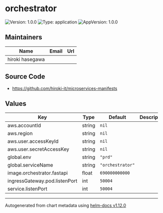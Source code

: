 # orchestrator

![Version: 1.0.0](https://img.shields.io/badge/Version-1.0.0-informational?style=flat-square) ![Type: application](https://img.shields.io/badge/Type-application-informational?style=flat-square) ![AppVersion: 1.0.0](https://img.shields.io/badge/AppVersion-1.0.0-informational?style=flat-square)

## Maintainers

| Name | Email | Url |
| ---- | ------ | --- |
| hiroki hasegawa |  |  |

## Source Code

* <https://github.com/hiroki-it/microservices-manifests>

## Values

| Key | Type | Default | Description |
|-----|------|---------|-------------|
| aws.accountId | string | `nil` |  |
| aws.region | string | `nil` |  |
| aws.user.accessKeyId | string | `nil` |  |
| aws.user.secretAccessKey | string | `nil` |  |
| global.env | string | `"prd"` |  |
| global.serviceName | string | `"orchestrator"` |  |
| image.orchestrator.fastapi | float | `690000000000` |  |
| ingressGateway.pod.listenPort | int | `50004` |  |
| service.listenPort | int | `50004` |  |

----------------------------------------------
Autogenerated from chart metadata using [helm-docs v1.12.0](https://github.com/norwoodj/helm-docs/releases/v1.12.0)
